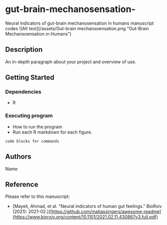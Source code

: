 # gut-brain-mechanosensation-
Neural indicators of gut-brain mechanosensation in humans manuscript codes
![Alt text](/assets/Gut-brain mechansoensation.png "Gut-Brain Mechansoensation in Humans")

## Description

An in-depth paragraph about your project and overview of use.

## Getting Started

### Dependencies

* R

### Executing program

* How to run the program
* Run each R markdown for each figure.
```
code blocks for commands
```

## Authors


Name

## Reference

Please refer to this manuscript:
* [Mayeli, Ahmad, et al. "Neural indicators of human gut feelings." BioRxiv (2021): 2021-02.]([https://github.com/matiassingers/awesome-readme](https://www.biorxiv.org/content/10.1101/2021.02.11.430867v3.full.pdf)
